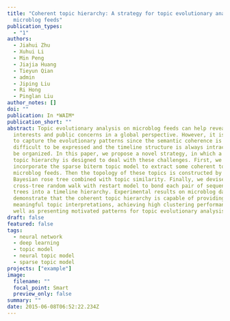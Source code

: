 ```yaml
---
title: "Coherent topic hierarchy: A strategy for topic evolutionary analysis on
  microblog feeds"
publication_types:
  - "1"
authors:
  - Jiahui Zhu
  - Xuhui Li
  - Min Peng
  - Jiajia Huang
  - Tieyun Qian
  - admin
  - Jiping Liu
  - Ri Hong
  - Pinglan Liu
author_notes: []
doi: ""
publication: In *WAIM*
publication_short: ""
abstract: Topic evolutionary analysis on microblog feeds can help reveal users’
  interests and public concerns in a global perspective. However, it is not easy
  to capture the evolutionary patterns since the semantic coherence is usually
  difficult to be expressed and the timeline structure is always intractable to
  be organized. In this paper, we propose a novel strategy, in which a coherent
  topic hierarchy is designed to deal with these challenges. First, we
  incorporate the sparse biterm topic model to extract some coherent topics from
  microblog feeds. Then the topology of these topics is constructed by the basic
  Bayesian rose tree combined with topic similarity. Finally, we devise a
  cross-tree random walk with restart model to bond each pair of sequential
  trees into a timeline hierarchy. Experimental results on microblog datasets
  demonstrate that the coherent topic hierarchy is capable of providing
  meaningful topic interpretations, achieving high clustering performance, as
  well as presenting motivated patterns for topic evolutionary analysis.
draft: false
featured: false
tags:
  - neural network
  - deep learning
  - topic model
  - neural topic model
  - sparse topic model
projects: ["example"]
image:
  filename: ""
  focal_point: Smart
  preview_only: false
summary: ""
date: 2015-06-08T06:52:22.234Z
---
```

